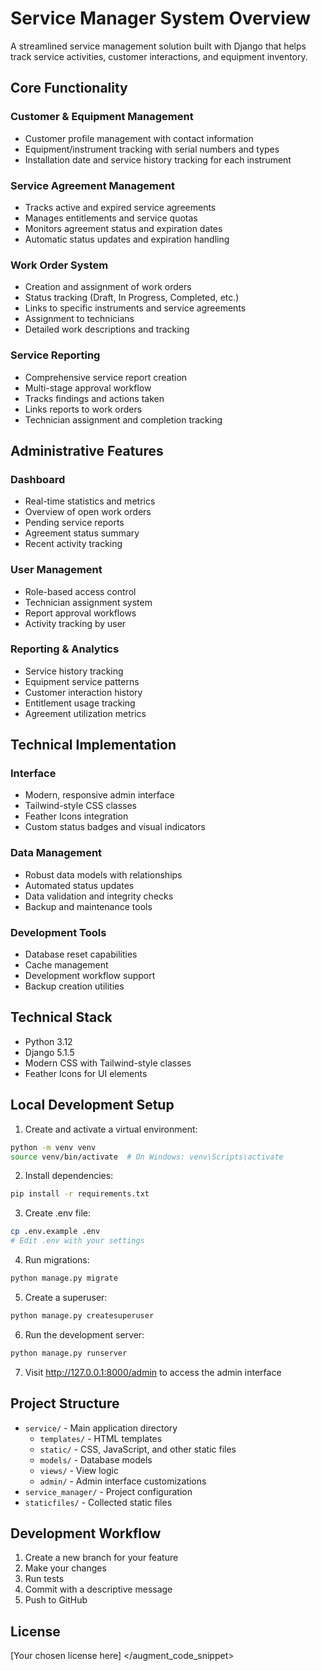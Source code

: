 # Service Manager System Overview

A streamlined service management solution built with Django that helps track service activities, customer interactions, and equipment inventory.

## Core Functionality

### Customer & Equipment Management
- Customer profile management with contact information
- Equipment/instrument tracking with serial numbers and types
- Installation date and service history tracking for each instrument

### Service Agreement Management
- Tracks active and expired service agreements
- Manages entitlements and service quotas
- Monitors agreement status and expiration dates
- Automatic status updates and expiration handling

### Work Order System
- Creation and assignment of work orders
- Status tracking (Draft, In Progress, Completed, etc.)
- Links to specific instruments and service agreements
- Assignment to technicians
- Detailed work descriptions and tracking

### Service Reporting
- Comprehensive service report creation
- Multi-stage approval workflow
- Tracks findings and actions taken
- Links reports to work orders
- Technician assignment and completion tracking

## Administrative Features

### Dashboard
- Real-time statistics and metrics
- Overview of open work orders
- Pending service reports
- Agreement status summary
- Recent activity tracking

### User Management
- Role-based access control
- Technician assignment system
- Report approval workflows
- Activity tracking by user

### Reporting & Analytics
- Service history tracking
- Equipment service patterns
- Customer interaction history
- Entitlement usage tracking
- Agreement utilization metrics

## Technical Implementation

### Interface
- Modern, responsive admin interface
- Tailwind-style CSS classes
- Feather Icons integration
- Custom status badges and visual indicators

### Data Management
- Robust data models with relationships
- Automated status updates
- Data validation and integrity checks
- Backup and maintenance tools

### Development Tools
- Database reset capabilities
- Cache management
- Development workflow support
- Backup creation utilities

## Technical Stack

- Python 3.12
- Django 5.1.5
- Modern CSS with Tailwind-style classes
- Feather Icons for UI elements

## Local Development Setup

1. Create and activate a virtual environment:
```bash
python -m venv venv
source venv/bin/activate  # On Windows: venv\Scripts\activate
```

2. Install dependencies:
```bash
pip install -r requirements.txt
```

3. Create .env file:
```bash
cp .env.example .env
# Edit .env with your settings
```

4. Run migrations:
```bash
python manage.py migrate
```

5. Create a superuser:
```bash
python manage.py createsuperuser
```

6. Run the development server:
```bash
python manage.py runserver
```

7. Visit http://127.0.0.1:8000/admin to access the admin interface

## Project Structure

- `service/` - Main application directory
  - `templates/` - HTML templates
  - `static/` - CSS, JavaScript, and other static files
  - `models/` - Database models
  - `views/` - View logic
  - `admin/` - Admin interface customizations
- `service_manager/` - Project configuration
- `staticfiles/` - Collected static files

## Development Workflow

1. Create a new branch for your feature
2. Make your changes
3. Run tests
4. Commit with a descriptive message
5. Push to GitHub

## License

[Your chosen license here]
</augment_code_snippet>
